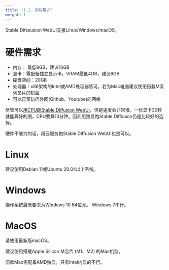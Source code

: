 ```yaml
---
title: "1.1. 系统需求"
weight: 1
---
```


Stable Difssusion WebUI支援Linux/Windows/macOS。

# 硬件需求

- 内存： 最低8GB，建议16GB
- 显卡：需配备独立显示卡，VRAM最低4GB，建议8GB
- 硬盘空间：20GB
- 处理器：x86架构的Intel或AMD处理器皆可。若为Mac电脑建议使用搭载M系列晶片的机型
- 可以正常访问外网(Github、Youtube)的网络

尽管可以[用CPU跑Stable Diffusion WebUI](https://ivonblog.com/posts/stable-diffusion-running-on-cpu/)，但是速度会非常慢。一张显卡30秒就能算好的图，CPU要算10分钟。因此用独显跑Stable Diffsuion仍是比较好的选择。

硬件不够力的话，用云服务跑Stable Diffusion WebUI也是可以。


# Linux

建议使用Debian 11或Ubuntu 20.04以上系统。


# Windows

操作系统最低要求为Windows 10 64位元。 Windows 7不行。


# MacOS

请使用最新版macOS。

建议使用搭载Apple Silicon M芯片 (M1、M2) 的Mac机型。

旧款Mac需配备AMD独显，只有Intel内显的不行。
